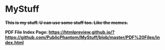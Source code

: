 # MyStuff
~~**This is my stuff. U can use some stuff too. Like the memes.**~~

**PDF File Index Page: https://htmlpreview.github.io/?https://github.com/PublicPhantom/MyStuff/blob/master/PDF%20Files/index.html**
